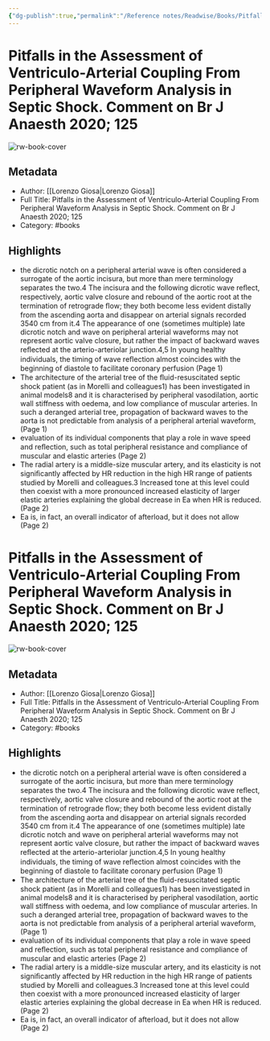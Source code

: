 ```yaml
---
{"dg-publish":true,"permalink":"/Reference notes/Readwise/Books/Pitfalls in the Assessment of Ventriculo-Arterial Coupling From Peripheral Waveform Analysis in Septic Shock. Comment on Br J Anaesth 2020; 125/"}
---
```


# Pitfalls in the Assessment of Ventriculo-Arterial Coupling From Peripheral Waveform Analysis in Septic Shock. Comment on Br J Anaesth 2020; 125

![rw-book-cover](https://readwise-assets.s3.amazonaws.com/static/images/default-book-icon-7.09749d3efd49.png)

## Metadata
- Author: [[Lorenzo Giosa\|Lorenzo Giosa]]
- Full Title: Pitfalls in the Assessment of Ventriculo-Arterial Coupling From Peripheral Waveform Analysis in Septic Shock. Comment on Br J Anaesth 2020; 125
- Category: #books

## Highlights
- the dicrotic notch on a peripheral arterial wave is often considered a surrogate of the aortic incisura, but more than mere terminology separates the two.4 The incisura and the following dicrotic wave reﬂect, respectively, aortic valve closure and rebound of the aortic root at the termination of retrograde ﬂow; they both become less evident distally from the ascending aorta and disappear on arterial signals recorded 3540 cm from it.4 The appearance of one (sometimes multiple) late dicrotic notch and wave on peripheral arterial waveforms may not represent aortic valve closure, but rather the impact of backward waves reﬂected at the arterio-arteriolar junction.4,5 In young healthy individuals, the timing of wave reﬂection almost coincides with the beginning of diastole to facilitate coronary perfusion (Page 1)
- The architecture of the arterial tree of the ﬂuid-resuscitated septic shock patient (as in Morelli and colleagues1) has been investigated in animal models8 and it is characterised by peripheral vasodilation, aortic wall stiffness with oedema, and low compliance of muscular arteries. In such a deranged arterial tree, propagation of backward waves to the aorta is not predictable from analysis of a peripheral arterial waveform, (Page 1)
- evaluation of its individual components that play a role in wave speed and reﬂection, such as total peripheral resistance and compliance of muscular and elastic arteries (Page 2)
- The radial artery is a middle-size muscular artery, and its elasticity is not signiﬁcantly affected by HR reduction in the high HR range of patients studied by Morelli and colleagues.3 Increased tone at this level could then coexist with a more pronounced increased elasticity of larger elastic arteries explaining the global decrease in Ea when HR is reduced. (Page 2)
- Ea is, in fact, an overall indicator of afterload, but it does not allow (Page 2)
# Pitfalls in the Assessment of Ventriculo-Arterial Coupling From Peripheral Waveform Analysis in Septic Shock. Comment on Br J Anaesth 2020; 125

![rw-book-cover](https://readwise-assets.s3.amazonaws.com/static/images/default-book-icon-7.09749d3efd49.png)

## Metadata
- Author: [[Lorenzo Giosa\|Lorenzo Giosa]]
- Full Title: Pitfalls in the Assessment of Ventriculo-Arterial Coupling From Peripheral Waveform Analysis in Septic Shock. Comment on Br J Anaesth 2020; 125
- Category: #books

## Highlights
- the dicrotic notch on a peripheral arterial wave is often considered a surrogate of the aortic incisura, but more than mere terminology separates the two.4 The incisura and the following dicrotic wave reﬂect, respectively, aortic valve closure and rebound of the aortic root at the termination of retrograde ﬂow; they both become less evident distally from the ascending aorta and disappear on arterial signals recorded 3540 cm from it.4 The appearance of one (sometimes multiple) late dicrotic notch and wave on peripheral arterial waveforms may not represent aortic valve closure, but rather the impact of backward waves reﬂected at the arterio-arteriolar junction.4,5 In young healthy individuals, the timing of wave reﬂection almost coincides with the beginning of diastole to facilitate coronary perfusion (Page 1)
- The architecture of the arterial tree of the ﬂuid-resuscitated septic shock patient (as in Morelli and colleagues1) has been investigated in animal models8 and it is characterised by peripheral vasodilation, aortic wall stiffness with oedema, and low compliance of muscular arteries. In such a deranged arterial tree, propagation of backward waves to the aorta is not predictable from analysis of a peripheral arterial waveform, (Page 1)
- evaluation of its individual components that play a role in wave speed and reﬂection, such as total peripheral resistance and compliance of muscular and elastic arteries (Page 2)
- The radial artery is a middle-size muscular artery, and its elasticity is not signiﬁcantly affected by HR reduction in the high HR range of patients studied by Morelli and colleagues.3 Increased tone at this level could then coexist with a more pronounced increased elasticity of larger elastic arteries explaining the global decrease in Ea when HR is reduced. (Page 2)
- Ea is, in fact, an overall indicator of afterload, but it does not allow (Page 2)

